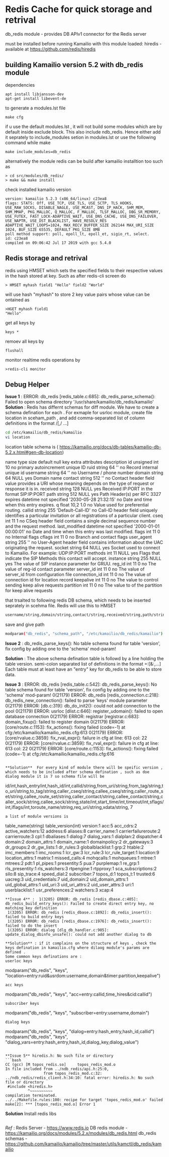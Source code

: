 # Redis Cache for quick storage and retrival 

db_redis module - provides DB APIv1 connector for the Redis server 

must be installed before running Kamailio with this module loaded:
hiredis - available at https://github.com/redis/hiredis


## building Kamailio version 5.2 with db_redis module

dependencies 
```
apt install libjansson-dev 
apt-get install libevent-de
```
to generate a modules.lst file 
```
make cfg 
```
if u use the default modules.lst , it will not build some modules which are by default inside exclude block. This also include ndb_redis. Hence either add it seprately to include_modules setion in modules.lst or use the following command while make 
```
make include_modules=db_redis
```
alternatively the module redis can be build after kamailio installtion too such as 
```
> cd src/modules/db_redis/
> make && make install
```
check installed kamailio version 
```
version: kamailio 5.2.3 (x86_64/linux) c23ea8
flags: STATS: Off, USE_TCP, USE_TLS, USE_SCTP, TLS_HOOKS, USE_RAW_SOCKS, DISABLE_NAGLE, USE_MCAST, DNS_IP_HACK, SHM_MEM, SHM_MMAP, PKG_MALLOC, Q_MALLOC, F_MALLOC, TLSF_MALLOC, DBG_SR_MEMORY, USE_FUTEX, FAST_LOCK-ADAPTIVE_WAIT, USE_DNS_CACHE, USE_DNS_FAILOVER, USE_NAPTR, USE_DST_BLACKLIST, HAVE_RESOLV_RES
ADAPTIVE_WAIT_LOOPS=1024, MAX_RECV_BUFFER_SIZE 262144 MAX_URI_SIZE 1024, BUF_SIZE 65535, DEFAULT PKG_SIZE 8MB
poll method support: poll, epoll_lt, epoll_et, sigio_rt, select.
id: c23ea8 
compiled on 09:06:42 Jul 17 2019 with gcc 5.4.0
```

## Redis storage and retrival 

redis using HMSET which sets the specified fields to their respective values in the hash stored at key. 
Such as after redis-cli screen do 
```
> HMSET myhash field1 "Hello" field2 "World"
```
will use hash "myhash" to store 2 key value pairs whose value can be ontained as 
```
>HGET myhash field1
"Hello"
```

get all keys by 
```
keys *
```

remoev all keys by 
```
flushall
```

monitor realtime redis operations by 
```
>redis-cli monitor 
``` 

## Debug Helper 

**Issue 1**  : ERROR: db_redis [redis_table.c:685]: db_redis_parse_schema(): Failed to open schema directory '/usr/share/kamailio/db_redis/kamailio'
**Solution** : Redis has differnt schemas for diff module. We have to create a schema defination for each . For exmaple for usrloc module, create file location in sceham_path , and add comma-separated list of column definitions in the format
<column-name>/<type>[,<column-name>/<type> ...] 
```bash
cd /etc/kamailio/db_redis/kamailio
vi location
```
location table schema is ( https://kamailio.org/docs/db-tables/kamailio-db-5.2.x.html#gen-db-location)

name		type		size	default	null	key	extra attributes	description
id			unsigned int	10			no	primary	autoincrement	unique ID
ruid		string			64	''		no			Record internal unique id
username	string			64	''		no			Username / phone number
domain		string			64	NULL	yes			Domain name
contact		string			512	''		no			Contact header field value provides a URI whose meaning depends on the type of request or response it is in.
received	string			128	NULL	yes			Received IP:PORT in the format SIP:IP:PORT
path		string			512	NULL	yes			Path Header(s) per RFC 3327
expires		datetime	not specified	'2030-05-28 21:32:15'	no			Date and time when this entry expires.
q			float			10,2	1.0	no			Value used for preferential routing.
callid		string			255	'Default-Call-ID'	no			Call-ID header field uniquely identifies a particular invitation or all registrations of a particular client.
cseq		int				11	1		no			CSeq header field contains a single decimal sequence number and the request method.
last_modified	datetime	not specified	'2000-01-01 00:00:01'	no			Date and time when this entry was last modified.
flags		int				11	0		no			Internal flags
cflags		int				11	0		no			Branch and contact flags
user_agent	string			255	''		no			User-Agent header field contains information about the UAC originating the request.
socket		string			64	NULL	yes			Socket used to connect to Kamailio. For example: UDP:IP:PORT
methods		int				11	NULL	yes			Flags that indicate the SIP Methods this contact will accept.
instance	string			255	NULL	yes			The value of SIP instance parameter for GRUU.
reg_id		int				11	0		no			The value of reg-id contact parameter
server_id	int				11	0		no			The value of server_id from configuration file
connection_id	int			11	0		no			The value of connection id for location record
keepalive	int				11	0		no			The value to control sending keep alive requests
partition	int				11	0		no			The value to of the partition for keep alive requests

that trsalted to following redis DB schema, which needs to be inserted seprately in scehma file. Redis will use this to HMSET
```bash
username/string,domain/string,contact/string,received/string,path/string,expires/timestamp,q/double,callid/string,cseq/int,last_modified/timestamp,flags/int,cflags/int,user_agent/string,socket/string,methods/int,ruid/string,reg_id/int,instance/string,server_id/int,connection_id/int,keepalive/int,partition/int
```
save and give path 
```bash
modparam("db_redis", "schema_path", "/etc/kamailio/db_redis/kamailio")
```			

**Issue 2** :  db_redis_parse_keys(): No table schema found for table 'version', fix config by adding one to the 'schema' mod-param!

**Solution** : The above schema defination table is followd by a line holding the table version.
semi-colon separated list of definitions in the format <table-name>=<entry>:<column-name>[&<map-name>:<column-name>,<column-name>...]
Each table must at least have an "entry" key for db_redis to be able to store data.

**Issue 3** : ERROR: db_redis [redis_table.c:542]: db_redis_parse_keys(): No table schema found for table 'version', fix config by adding one to the 'schema' mod-param!
 0(21179) ERROR: db_redis [redis_connection.c:218]: db_redis_new_connection(): failed to parse 'keys' module parameter
 0(21179) ERROR: <core> [db.c:319]: db_do_init2(): could not add connection to the pool 0(21179) ERROR: usrloc [dlist.c:646]: register_udomain(): failed to open database connection
 0(21179) ERROR: registrar [registrar.c:683]: domain_fixup(): failed to register domain
 0(21179) ERROR: <core> [core/route.c:1153]: fix_actions(): fixing failed (code=-1) at cfg:/etc/kamailio/kamailio_redis.cfg:613
 0(21179) ERROR: <core> [core/rvalue.c:3859]: fix_rval_expr(): failure in cfg at line: 613 col: 22
 0(21179) ERROR: <core> [core/rvalue.c:3859]: fix_rval_expr(): failure in cfg at line: 613 col: 22
 0(21179) ERROR: <core> [core/route.c:1153]: fix_actions(): fixing failed (code=-1) at cfg:/etc/kamailio/kamailio_redis.cfg:616
```

**Solution**  For every kind of module there will be speific version , which needs to be included after schema defination , such as doe dialog module it is 7 so schema file will be 
```
id/int,hash_entry/int,hash_id/int,callid/string,from_uri/string,from_tag/string,to_uri/string,to_tag/string,caller_cseq/string,callee_cseq/string,caller_route_set/string,callee_route_set/string,caller_contact/string,callee_contact/string,caller_sock/string,callee_sock/string,state/int,start_time/int,timeout/int,sflags/int,iflags/int,toroute_name/string,req_uri/string,xdata/string,
7
```
a list of module versions is 
```
table_name(string) table_version(int) 
version:1
acc:5
acc_cdrs:2
active_watchers:12
address:6
aliases:8
carrier_name:1
carrierfailureroute:2
carrierroute:3
cpl:1
dbaliases:1
dialog:7
dialog_vars:1
dialplan:2
dispatcher:4
domain:2
domain_attrs:1
domain_name:1
domainpolicy:2
dr_gateways:3
dr_groups:2
dr_gw_lists:1
dr_rules:3
globalblacklist:1
grp:2
htable:2
imc_members:1
imc_rooms:1
lcr_gw:3
lcr_rule:3
lcr_rule_target:1
location:9
location_attrs:1
matrix:1
missed_calls:4
mohqcalls:1
mohqueues:1
mtree:1
mtrees:2
pdt:1
pl_pipes:1
presentity:5
pua:7
purplemap:1
re_grp:1
rls_presentity:1
rls_watchers:3
rtpengine:1
rtpproxy:1
sca_subscriptions:2
silo:8
sip_trace:4
speed_dial:2
subscriber:7
topos_d:1
topos_t:1
trusted:6
uacreg:3
uid_credentials:7
uid_domain:2
uid_domain_attrs:1
uid_global_attrs:1
uid_uri:3
uid_uri_attrs:2
uid_user_attrs:3
uri:1
userblacklist:1
usr_preferences:2
watchers:3
xcap:4
```
**Issue 4** :  1(3205) ERROR: db_redis [redis_dbase.c:405]: db_redis_build_entry_keys(): Failed to create direct entry key, no matching key definition
 1(3205) ERROR: db_redis [redis_dbase.c:1892]: db_redis_insert(): failed to build entry keys
 1(3205) ERROR: db_redis [redis_dbase.c:1976]: db_redis_insert(): failed to do the insert
 1(3205) ERROR: dialog [dlg_db_handler.c:905]: update_dialog_dbinfo_unsafe(): could not add another dialog to db

**Solution** : if it complains on the structure of keys , check the keys defination in kamailio.cfg where dilaog module's params are defined .
Some common keys definations are :
userloc keys 
```
modparam("db_redis", "keys", "location=entry:ruid&usrdom:username,domain&timer:partition,keepalive")
```
acc keys 
```
modparam("db_redis", "keys", "acc=entry:callid,time_hires&cid:callid")
```
subscriber keys
```
modparam("db_redis", "keys", "subscriber=entry:username,domain")
```
dialog keys 
```
modparam("db_redis", "keys", "dialog=entry:hash_entry,hash_id,callid")
modparam("db_redis", "keys", "dialog_vars=entry:hash_entry,hash_id,dialog_key,dialog_value")
```

**Issue 5** hiredis.h: No such file or directory
```bash
CC (gcc) [M topos_redis.so]		topos_redis_mod.o
In file included from ../ndb_redis/api.h:25:0,
                 from topos_redis_mod.c:32:
../ndb_redis/redis_client.h:34:10: fatal error: hiredis.h: No such file or directory
 #include <hiredis.h>
          ^~~~~~~~~~~
compilation terminated.
../../Makefile.rules:100: recipe for target 'topos_redis_mod.o' failed
make[2]: *** [topos_redis_mod.o] Error 1
```

**Solution** Install redis libs
```bash

```


*Ref* :
Redis Server - https://www.redis.io
DB redis module - https://kamailio.org/docs/modules/5.2.x/modules/db_redis.html
db_redis schemas - https://github.com/kamailio/kamailio/tree/master/utils/kamctl/db_redis/kamailio

